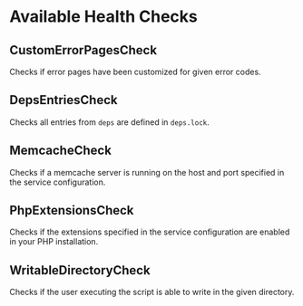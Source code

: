 # Available Health Checks #

## CustomErrorPagesCheck ##

Checks if error pages have been customized for given error codes.

## DepsEntriesCheck ##

Checks all entries from `deps` are defined in `deps.lock`.

## MemcacheCheck ##

Checks if a memcache server is running on the host and port specified in the service configuration.

## PhpExtensionsCheck ##

Checks if the extensions specified in the service configuration are enabled in your PHP installation.

## WritableDirectoryCheck ##

Checks if the user executing the script is able to write in the given directory.
